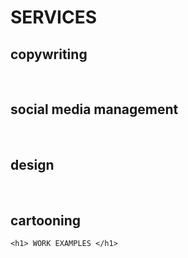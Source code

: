 <html>
  <head>
  <link rel="stylesheet" type="text/css" href="stylesheet.css">
  </head>
  
  <body>
    <p>
    <h1> SERVICES </h1>
    <h2> copywriting </h2> <br/>
    <h2> social media management </h2> <br/>
    <h2> design </h2> <br/>
    <h2> cartooning </h2> </p>
    
    <h1> WORK EXAMPLES </h1>
    
  </body>

</html>
